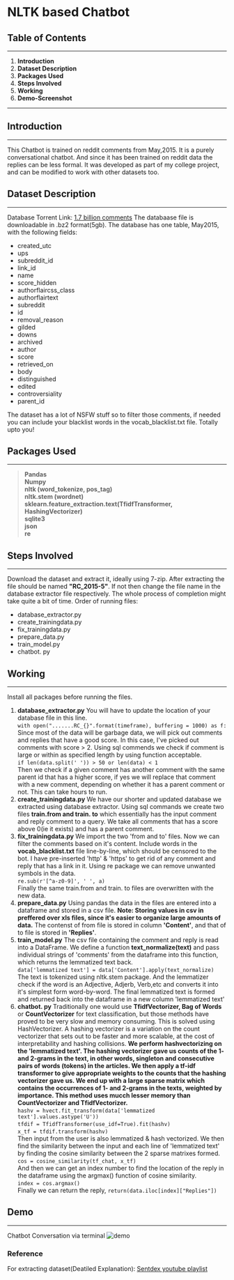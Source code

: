 # **NLTK based Chatbot**
## **Table of Contents**
---
1. **Introduction**
2. **Dataset Description**
3. **Packages Used**
4. **Steps Involved**
5. **Working**
6. **Demo-Screenshot**
---
## Introduction
---
This Chatbot is trained on reddit comments from May,2015. It is a purely conversational chatbot. And since it has been trained on reddit  data the replies can be less formal. It was developed as part of my college project, and can be modified to work with other datasets too.

## Dataset Description
---
Database Torrent Link: [1.7 billion comments](https://www.reddit.com/r/datasets/comments/3bxlg7/i_have_every_publicly_available_reddit_comment/?st=j9udbxta&sh=69e4fee7)
The databaase file is downloadable in .bz2 format(5gb).
The database has one table, May2015, with the following fields:
- created_utc
- ups
- subreddit_id
- link_id
- name
- score_hidden
- authorflaircss_class
- authorflairtext
- subreddit
- id
- removal_reason
- gilded
- downs
- archived
- author
- score
- retrieved_on
- body
- distinguished
- edited
- controversiality
- parent_id

The dataset has a lot of NSFW stuff so to filter those comments, if needed you can include your blacklist words in the vocab_blacklist.txt file. Totally upto you!
## Packages Used
---
> **Pandas<br>
> Numpy<br>
> nltk (word_tokenize, pos_tag)<br>
> nltk.stem (wordnet)<br>
> sklearn.feature_extraction.text(TfidfTransformer, HashingVectorizer)<br>
> sqlite3<br>
> json<br>
> re<br>**
## **Steps Involved**
---
Download the dataset and extract it, ideally using 7-zip. After extracting the file should be named **"RC_2015-5"**. If not then change the file name in the database extractor file respectively. The whole process of completion might take quite a bit of time.
Order of running files:
* database_extractor.py
* create_trainingdata.py
* fix_trainingdata.py
* prepare_data.py
* train_model.py
* chatbot. py
## **Working**
---
Install all packages before running the files.
1. **database_extractor.py**
You will have to update the location of your database file in this line.<br>
`with open(".......RC_{}".format(timeframe), buffering = 1000) as f:`<br>
Since most of the data will be garbage data, we will pick out comments and replies that have a good score. In this case, I've picked out comments with score > 2.
Using sql commends we check if comment is large or within as specified length by using function acceptable.
<br>`if len(data.split(' ')) > 50 or len(data) < 1`<br>
Then we check if a given comment has another comment with the same parent id that has a higher score, if yes we will replace that comment with a new comment, depending on whether it has a parent comment or not.
This can take hours to run.
2. **create_trainingdata.py**
We have our shorter and updated database we extracted using database extractor. Using sql commands we create two files **train.from and train. to** which essentially has the input comment and reply comment to a query.
We take all comments that has a score above 0(ie it exists) and has a parent comment.
3. **fix_trainingdata.py**
We import the two 'from and to' files. Now we can filter the comments based on it's content. Include words in the **vocab_blacklist.txt** file line-by-line, which should be censored to the bot. I have pre-inserted 'http' & 'https' to get rid of any comment and reply that has a link in it. Using re package we can remove unwanted symbols in the data.
<br>`re.sub(r'[^a-z0-9]', ' ', a)`<br>
Finally the same train.from and train. to files are overwritten with the new data.
4. **prepare_data.py**
Using pandas the data in the files are entered into a dataframe and stored in a csv file.
**Note: Storing values in csv in preffered over xls files, since it's easier to organize large amounts of data.**
The contenst of from file is stored in column **'Content'**, and that of to file is stored in **'Replies'**.
5. **train_model.py**
The csv file containing the comment and reply is read into a DataFrame.
We define a function **text_normalize(text)** and pass individual strings of 'comments' from the dataframe into this function, which returns the lemmatized text back.
<br>`data['lemmatized text'] = data['Content'].apply(text_normalize)`<br>
The text is tokenized using nltk.stem package. And the lemmatizer check if the word is an Adjective, Adjerb, Verb,etc and converts it into it's simplest form word-by-word.
The final lemmatized text is formed and returned back into the dataframe in a new column 'lemmatized text'
6. **chatbot. py**
Traditionally one would use **TfidfVectorizer, Bag of Words** or **CountVectorizer** for text classification, but those methods have proved to be very slow and memory consuming. This is solved using HashVectorizer. A hashing vectorizer is a variation on the count vectorizer that sets out to be faster and more scalable, at the cost of interpretability and hashing collisions. **We perform hashvectorizing on the 'lemmatized text'. The hashing vectorizer gave us counts of the 1- and 2-grams in the text, in other words, singleton and consecutive pairs of words (tokens) in the articles. We then apply a tf-idf transformer to give appropriate weights to the counts that the hashing vectorizer gave us. We end up with a large sparse matrix which contains the occurrences of 1- and 2-grams in the texts, weighted by importance. This method uses mucch lesser memory than CountVectorizer and TfidfVectorizer.**
<br>`hashv = hvect.fit_transform(data['lemmatized text'].values.astype('U'))`
<br>`tfdif = TfidfTransformer(use_idf=True).fit(hashv)`
<br>`x_tf = tfdif.transform(hashv)`<br>
Then input from the user is also lemmatized & hash vectorized. We then find the similarity between the input and each line of 'lemmatized text' by finding the cosine similarity between the 2 sparse matrixes formed.
<br>`cos = cosine_similarity(tf_chat, x_tf)`<br>
And then we can get an index number to find the location of the reply in the dataframe using the argmax() function of cosine similarity.
<br>`index = cos.argmax()`<br>
Finally we can return the reply, `return(data.iloc[index]["Replies"])`
## **Demo**
---
Chatbot Conversation via terminal
![demo](https://user-images.githubusercontent.com/40771653/99419858-93c94480-2922-11eb-802b-e0c0a3eac877.png)
### Reference
For extracting dataset(Deatiled Explanation): [Sentdex youtube playlist](https://www.youtube.com/watch?v=dvOnYLDg8_Y&list=PLQVvvaa0QuDdc2k5dwtDTyT9aCja0on8j)
